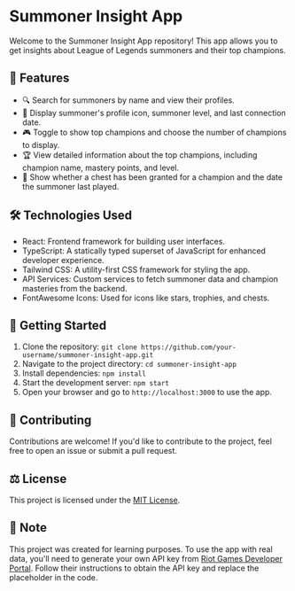 # Summoner Insight App

Welcome to the Summoner Insight App repository! This app allows you to get insights about League of Legends summoners and their top champions.

## 🚀 Features

- 🔍 Search for summoners by name and view their profiles.
- 📸 Display summoner's profile icon, summoner level, and last connection date.
- 🎮 Toggle to show top champions and choose the number of champions to display.
- 🏆 View detailed information about the top champions, including champion name, mastery points, and level.
- 🎁 Show whether a chest has been granted for a champion and the date the summoner last played.

## 🛠️ Technologies Used

- React: Frontend framework for building user interfaces.
- TypeScript: A statically typed superset of JavaScript for enhanced developer experience.
- Tailwind CSS: A utility-first CSS framework for styling the app.
- API Services: Custom services to fetch summoner data and champion masteries from the backend.
- FontAwesome Icons: Used for icons like stars, trophies, and chests.

## 🏁 Getting Started

1. Clone the repository: `git clone https://github.com/your-username/summoner-insight-app.git`
2. Navigate to the project directory: `cd summoner-insight-app`
3. Install dependencies: `npm install`
4. Start the development server: `npm start`
5. Open your browser and go to `http://localhost:3000` to use the app.

## 🤝 Contributing

Contributions are welcome! If you'd like to contribute to the project, feel free to open an issue or submit a pull request.

## ⚖️ License

This project is licensed under the [MIT License](LICENSE).

## 📣 Note

This project was created for learning purposes. To use the app with real data, you'll need to generate your own API key from [Riot Games Developer Portal](https://developer.riotgames.com/). Follow their instructions to obtain the API key and replace the placeholder in the code.
